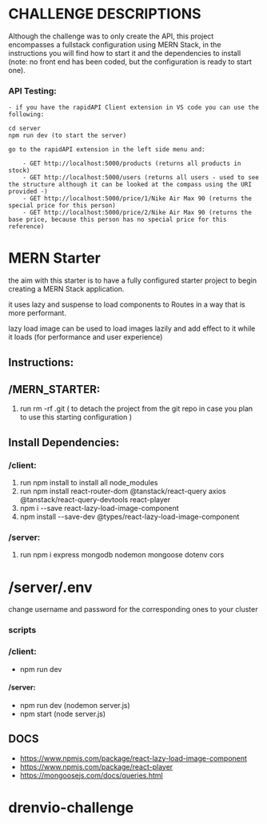 # CHALLENGE DESCRIPTIONS

Although the challenge was to only create the API, this project encompasses a fullstack configuration using MERN Stack, in the instructions you will find how to start it and the dependencies to install (note: no front end has been coded, but the configuration is ready to start one).

### API Testing:

    - if you have the rapidAPI Client extension in VS code you can use the following:

    cd server
    npm run dev (to start the server)

    go to the rapidAPI extension in the left side menu and:

        - GET http://localhost:5000/products (returns all products in stock)
        - GET http://localhost:5000/users (returns all users - used to see the structure although it can be looked at the compass using the URI provided -)
        - GET ​http://localhost:5000/price/1/Nike Air Max 90 (returns the special price for this person)
        - GET ​http://localhost:5000/price/2/Nike Air Max 90 (returns the base price, because this person has no special price for this reference)


# MERN Starter

the aim with this starter is to have a fully configured starter project to begin creating a MERN Stack application.

it uses lazy and suspense to load components to Routes in a way that is more performant.

lazy  load image can be used to load images lazily and add effect to it while it loads (for performance and user experience)

## Instructions:

## /MERN_STARTER:

1. run rm -rf .git ( to detach the project from the git repo in case you plan to use this starting configuration )


## Install Dependencies:

### /client:

1. run npm install to install all node_modules
2. run npm install react-router-dom @tanstack/react-query axios @tanstack/react-query-devtools react-player 
3. npm i --save react-lazy-load-image-component
4. npm install --save-dev @types/react-lazy-load-image-component
 

### /server:

1. run npm i express mongodb nodemon mongoose dotenv cors

# /server/.env

change username and password for the corresponding ones to your cluster

### scripts

### /client:
- npm run dev

#### /server:
- npm run dev (nodemon server.js)
- npm start (node server.js)


## DOCS

- https://www.npmjs.com/package/react-lazy-load-image-component
- https://www.npmjs.com/package/react-player
- https://mongoosejs.com/docs/queries.html

# drenvio-challenge
